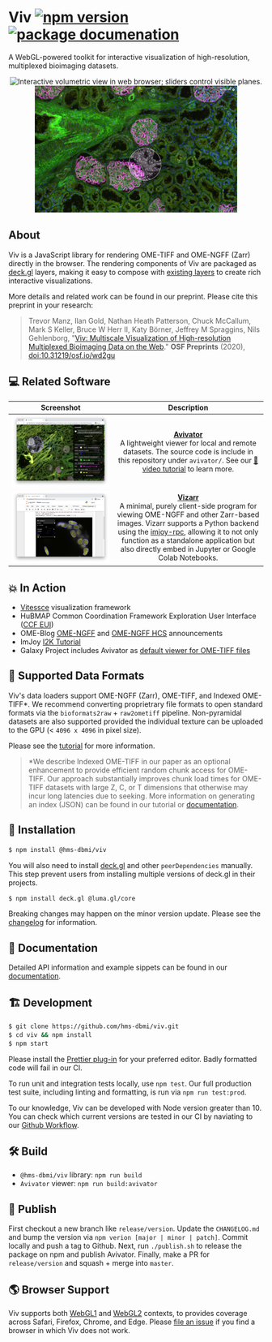# Viv [![npm version](https://badge.fury.io/js/%40hms-dbmi%2Fviv.svg)](https://badge.fury.io/js/%40hms-dbmi%2Fviv) [![package documenation](https://img.shields.io/badge/package-documentation-blue)](http://viv.gehlenborglab.org)

A WebGL-powered toolkit for interactive visualization of high-resolution, multiplexed bioimaging datasets.

<p align="center">
<img src="./docs/3d-slicing.gif" alt="Interactive volumetric view in web browser; sliders control visible planes." width="400"/> <img src="./docs/glomerular-lens.png" alt="Multi-channel rendering of high-resolution microscopy dataset" width="400"/>
</p>

## About

Viv is a JavaScript library for rendering OME-TIFF and OME-NGFF (Zarr) directly in the browser.
The rendering components of Viv are packaged as [deck.gl](https://deck.gl) layers, making it
easy to compose with [existing layers](https://deck.gl/docs/api-reference/layers)
to create rich interactive visualizations.

More details and related work can be found in our preprint. Please cite this preprint in your research:

> Trevor Manz, Ilan Gold, Nathan Heath Patterson, Chuck McCallum, Mark S Keller, Bruce W Herr II, Katy Börner, Jeffrey M Spraggins, Nils Gehlenborg,
> "[Viv: Multiscale Visualization of High-resolution Multiplexed Bioimaging Data on the Web](https://osf.io/wd2gu/)."
> **OSF Preprints** (2020), [doi:10.31219/osf.io/wd2gu](https://doi.org/10.31219/osf.io/wd2gu)

## 💻 Related Software

| Screenshot   |     Description    |
:-------------------------:|:-------------------------:
<img src="./docs/avivator-browser.png" alt="Avivator viewer running in Chrome"/> | [**Avivator**](http://avivator.gehlenborglab.org) <br> A lightweight viewer for local and remote datasets. The source code is include in this repository under `avivator/`. See our [🎥 video tutorial](https://www.youtube.com/watch?v=_GES8BTzyWc) to learn more.
<img src="./docs/vizarr-browser.png" alt="Vizarr viewer running in Jupyter Notebook"/> | [**Vizarr**](https://github.com/hms-dbmi/vizarr) <br> A minimal, purely client-side program for viewing OME-NGFF and other Zarr-based images. Vizarr supports a Python backend using the [imjoy-rpc](https://github.com/imjoy-team/imjoy-rpc), allowing it to not only function as a standalone application but also directly embed in Jupyter or Google Colab Notebooks.

## 💥 In Action

- [Vitessce](http://vitessce.io) visualization framework
- HuBMAP Common Coordination Framework Exploration User Interface ([CCF EUI](https://github.com/hubmapconsortium/ccf-ui))
- OME-Blog [OME-NGFF](https://blog.openmicroscopy.org/file-formats/community/2020/11/04/zarr-data/) and
[OME-NGFF HCS](https://blog.openmicroscopy.org/file-formats/community/2020/12/01/zarr-hcs/) announcements
- ImJoy [I2K Tutorial](https://imjoy.io/docs/#/i2k_tutorial?id=open-integration-with-imjoy)
- Galaxy Project includes Avivator as [default viewer for OME-TIFF files](https://docs.galaxyproject.org/en/release_21.05/releases/21.05_announce_user.html#new-datatypes)

## 💾 Supported Data Formats

Viv's data loaders support OME-NGFF (Zarr), OME-TIFF, and Indexed OME-TIFF\*.
We recommend converting proprietrary file formats to open standard formats via the
`bioformats2raw` + `raw2ometiff` pipeline. Non-pyramidal datasets are also supported 
provided the individual texture can be uploaded to the GPU (< `4096 x 4096` in pixel size).

Please see the [tutorial](./tutorial/README.md) for more information.

> \*We describe Indexed OME-TIFF in our paper as an optional enhancement to provide
> efficient random chunk access for OME-TIFF. Our approach substantially improves chunk
> load times for OME-TIFF datasets with large Z, C, or T dimensions that otherwise may 
> incur long latencies due to seeking. More information on generating an index (JSON) can
> be found in our tutorial or [documentation](http://viv.gehlenborglab.org/#data-preparation).

## 💽 Installation

```bash
$ npm install @hms-dbmi/viv
```

You will also need to install [deck.gl](https://deck.gl) and other `peerDependencies` manually.
This step prevent users from installing multiple versions of deck.gl in their projects.

```bash
$ npm install deck.gl @luma.gl/core
```

Breaking changes may happen on the minor version update.
Please see the [changelog](https://github.com/hms-dbmi/viv/blob/master/CHANGELOG.md) for information.

## 📖 Documentation

Detailed API information and example sippets can be found in our [documentation](http://viv.gehlenborglab.org).

## 🏗️  Development

```bash
$ git clone https://github.com/hms-dbmi/viv.git
$ cd viv && npm install
$ npm start
```

Please install the [Prettier plug-in](https://prettier.io/docs/en/editors.html) for your
preferred editor. Badly formatted code will fail in our CI. 

To run unit and integration tests locally, use `npm test`. Our full production test suite,
including linting and formatting, is run via `npm run test:prod`.

To our knowledge, Viv can be developed with Node version greater than 10. You can check which
current versions are tested in our CI by naviating to our
[Github Workflow](https://github.com/hms-dbmi/viv/blob/master/.github/workflows/test.yml#L31).

## 🛠️  Build

- `@hms-dbmi/viv` library: `npm run build`
- `Avivator` viewer: `npm run build:avivator`

## 📄 Publish

First checkout a new branch like `release/version`. Update the `CHANGELOG.md` and bump
the version via `npm verion [major | minor | patch]`. Commit locally and push a tag to Github. 
Next, run `./publish.sh` to release the package on npm and publish Avivator.
Finally, make a PR for `release/version` and squash + merge into `master`.

## 🌎 Browser Support

Viv supports both [WebGL1](https://caniuse.com/?search=webgl) and [WebGL2](https://caniuse.com/?search=webgl2) 
contexts, to provides coverage across Safari, Firefox, Chrome, and Edge. Please
[file an issue](https://github.com/hms-dbmi/viv/issues/new) if you find a browser
in which Viv does not work.
